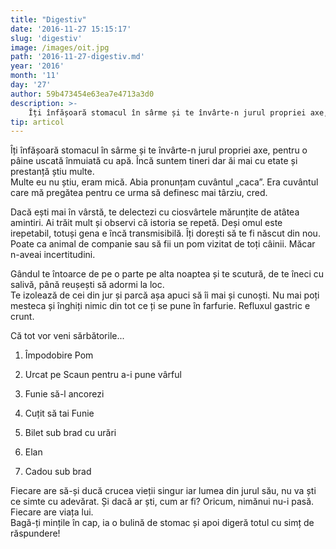 ```yaml
---
title: "Digestiv"
date: '2016-11-27 15:15:17'
slug: 'digestiv'
image: /images/oit.jpg
path: '2016-11-27-digestiv.md'
year: '2016'
month: '11'
day: '27'
author: 59b473454e63ea7e4713a3d0
description: >-
    Îți înfășoară stomacul în sârme și te învârte-n jurul propriei axe, pentru o pâine uscată înmuiată cu apă. Încă suntem tineri dar ăi mai cu etate și prestanță știu multe.Multe eu nu știu, eram mică. 
tip: articol
---
```

<div class="kg-card-markdown"><p dir="ltr">Îți înfășoară stomacul în sârme și te învârte-n jurul propriei axe, pentru o pâine uscată înmuiată cu apă. Încă suntem tineri dar ăi mai cu etate și prestanță știu multe.<br />
Multe eu nu știu, eram mică. Abia pronunțam cuvântul „caca”. Era cuvântul care mă pregătea pentru ce urma să definesc mai târziu, cred.</p>
<p dir="ltr">Dacă ești mai în vârstă, te delectezi cu ciosvârtele mărunțite de atâtea amintiri. Ai trăit mult și observi că istoria se repetă. Deși omul este irepetabil, totuși gena e încă transmisibilă. Îți dorești să te fi născut din nou. Poate ca animal de companie sau să fii un pom vizitat de toți câinii. Măcar n-aveai incertitudini.</p>
<p dir="ltr">Gândul te întoarce de pe o parte pe alta noaptea și te scutură, de te îneci cu salivă, până reușești să adormi la loc.<br />
Te izolează de cei din jur și parcă așa apuci să îi mai și cunoști. Nu mai poți mesteca și înghiți nimic din tot ce ți se pune în farfurie. Refluxul gastric e crunt.</p>
<p dir="ltr">Că tot vor veni sărbătorile...</p>
<ol><li dir="ltr">
<p dir="ltr">Împodobire Pom</p>
</li>
<li dir="ltr">
<p dir="ltr">Urcat pe Scaun pentru a-i pune vârful</p>
</li>
<li dir="ltr">
<p dir="ltr">Funie să-l ancorezi</p>
</li>
<li dir="ltr">
<p dir="ltr">Cuțit să tai Funie</p>
</li>
<li dir="ltr">
<p dir="ltr">Bilet sub brad cu urări</p>
</li>
<li dir="ltr">
<p dir="ltr">Elan</p>
</li>
<li dir="ltr">
<p dir="ltr">Cadou sub brad</p>
</li>
</ol><p dir="ltr">Fiecare are să-și ducă crucea vieții singur iar lumea din jurul său, nu va ști ce simte cu adevărat. Și dacă ar ști, cum ar fi? Oricum, nimănui nu-i pasă. Fiecare are viața lui.<br />
Bagă-ți mințile în cap, ia o bulină de stomac și apoi digeră totul cu simț de răspundere!</p>
</div>
    